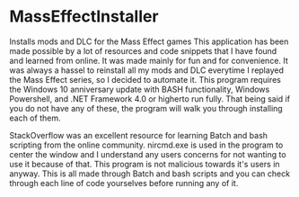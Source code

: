 # MassEffectInstaller
Installs mods and DLC for the Mass Effect games
This application has been made possible by a lot of resources and code snippets that I have found and learned from online. It was made
mainly for fun and for convenience. It was always a hassel to reinstall all my mods and DLC everytime I replayed the Mass Effect
series, so I decided to automate it.
This program requires the Windows 10 anniversary update with BASH functionality, Windows Powershell, and .NET Framework 4.0 or
higherto run fully. That being said if you do not have any of these, the program will walk you through installing each of them.

StackOverflow was an excellent resource for learning Batch and bash scripting from the online community.
nircmd.exe is used in the program to center the window and I understand any users concerns for not wanting to use it because of that.
This program is not malicious towards it's users in anyway. This is all made through Batch and bash scripts and you can check
through each line of code yourselves before running any of it.
